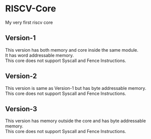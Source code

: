 # RISCV-Core

My very first riscv core

## Version-1

This version has both memory and core inside the same module.\
It has word addressable memory.\
This core does not support Syscall and Fence Instructions.

## Version-2

This version is same as Version-1 but has byte addressable memory.\
This core does not support Syscall and Fence Instructions.

## Version-3

This version has memory outside the core and has byte addressable memory.\
This core does not support Syscall and Fence Instructions.
